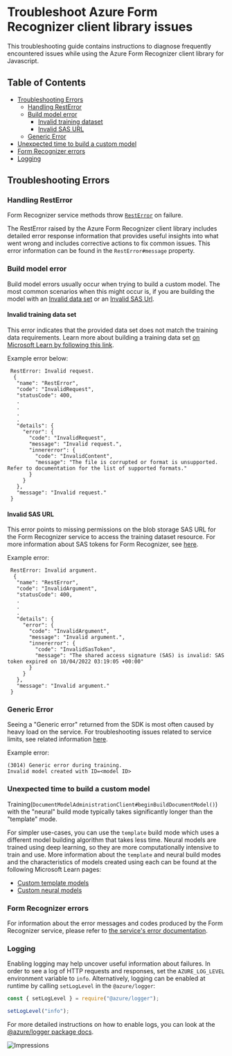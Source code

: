 # Troubleshoot Azure Form Recognizer client library issues

This troubleshooting guide contains instructions to diagnose frequently encountered issues while using the Azure Form Recognizer client library for Javascript.

## Table of Contents

- [Troubleshooting Errors](#troubleshooting-errors)
  - [Handling RestError](#handling-resterror)
  - [Build model error](#build-model-error)
    - [Invalid training dataset](#invalid-training-data-set)
    - [Invalid SAS URL](#invalid-sas-url)
  - [Generic Error](#generic-error)
- [Unexpected time to build a custom model](#unexpected-time-to-build-a-custom-model)
- [Form Recognizer errors](#form-recognizer-errors)
- [Logging](#logging)

## Troubleshooting Errors

### Handling RestError

Form Recognizer service methods throw [`RestError`] on failure.

The RestError raised by the Azure Form Recognizer client library includes detailed error response information that provides useful insights into what went wrong and includes corrective actions to fix common issues.
This error information can be found in the `RestError#message` property.

### Build model error

Build model errors usually occur when trying to build a custom model. The most common scenarios when this might occur is, if you are building the model with an
[Invalid data set](#invalid-training-data-set) or an [Invalid SAS Url](#invalid-sas-url).

#### Invalid training data set

This error indicates that the provided data set does not match the training data requirements.
Learn more about building a training data set [on Microsoft Learn by following this link](https://aka.ms/customModelV3).

Example error below:

```
 RestError: Invalid request.
  {
   "name": "RestError",
   "code": "InvalidRequest",
   "statusCode": 400,
   .
   .
   .
   .
   "details": {
     "error": {
       "code": "InvalidRequest",
       "message": "Invalid request.",
       "innererror": {
         "code": "InvalidContent",
         "message": "The file is corrupted or format is unsupported. Refer to documentation for the list of supported formats."
       }
     }
   },
   "message": "Invalid request."
 }
```

#### Invalid SAS URL

This error points to missing permissions on the blob storage SAS URL for the Form Recognizer service to access the training dataset resource. For more information about SAS tokens for Form Recognizer, see [here](https://learn.microsoft.com/azure/applied-ai-services/form-recognizer/create-sas-tokens).

Example error:

```
 RestError: Invalid argument.
  {
   "name": "RestError",
   "code": "InvalidArgument",
   "statusCode": 400,
   .
   .
   .
   "details": {
     "error": {
       "code": "InvalidArgument",
       "message": "Invalid argument.",
       "innererror": {
         "code": "InvalidSasToken",
         "message": "The shared access signature (SAS) is invalid: SAS token expired on 10/04/2022 03:19:05 +00:00"
       }
     }
   },
   "message": "Invalid argument."
 }
```

### Generic Error

Seeing a "Generic error" returned from the SDK is most often caused by heavy load on the service. For troubleshooting issues related to service limits, see related information [here](https://learn.microsoft.com/azure/applied-ai-services/form-recognizer/service-limits?tabs=v30).

Example error:

```
(3014) Generic error during training.
Invalid model created with ID=<model ID>
```

### Unexpected time to build a custom model

Training(`DocumentModelAdministrationClient#beginBuildDocumentModel()`) with the "neural" build mode typically takes significantly longer than the "template" mode.

For simpler use-cases, you can use the `template` build mode which uses a different model building algorithm that takes less time. Neural models are trained using deep learning, so they are more computationally intensive to train and use. More information about the `template` and neural build modes and the characteristics of models created using each can be found at the following Microsoft Learn pages:

- [Custom template models](https://aka.ms/custom-template-models)
- [Custom neural models](https://aka.ms/custom-neural-models)

### Form Recognizer errors

For information about the error messages and codes produced by the Form Recognizer service, please refer to [the service's error documentation][fr-errors].

### Logging

Enabling logging may help uncover useful information about failures. In order to see a log of HTTP requests and responses, set the `AZURE_LOG_LEVEL` environment variable to `info`. Alternatively, logging can be enabled at runtime by calling `setLogLevel` in the `@azure/logger`:

```javascript
const { setLogLevel } = require("@azure/logger");

setLogLevel("info");
```


For more detailed instructions on how to enable logs, you can look at the [@azure/logger package docs](https://github.com/Azure/azure-sdk-for-js/tree/main/sdk/core/logger).

![Impressions](https://azure-sdk-impressions.azurewebsites.net/api/impressions/azure-sdk-for-js%2Fsdk%2Fformrecognizer%2Fai-form-recognizer%2FTROUBLESHOOTING.png)

[`resterror`]: https://github.com/Azure/azure-sdk-for-js/blob/main/sdk/core/core-rest-pipeline/src/restError.ts
[fr-errors]: https://aka.ms/azsdk/formrecognizer/errors
